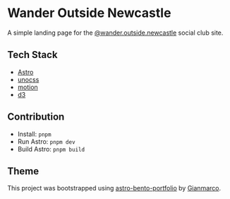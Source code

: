 # Wander Outside Newcastle

A simple landing page for the [@wander.outside.newcastle](htts://instagram.com/wander.outside.newcastle) social club site.

## Tech Stack

- [Astro](https://astro.build)
- [unocss](https://unocss.dev/)
- [motion](https://motion.dev/)
- [d3](https://d3js.org/)

## Contribution

- Install: `pnpm`
- Run Astro: `pnpm dev`
- Build Astro: `pnpm build`

## Theme

This project was bootstrapped using [astro-bento-portfolio](https://github.com/Ladvace/astro-bento-portfolio) by [Gianmarco](https://github.com/Ladvace).
